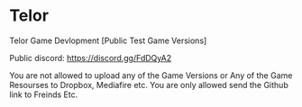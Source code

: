 # Telor
Telor Game Devlopment [Public Test Game Versions]

Public discord: https://discord.gg/FdDQyA2

You are not allowed to upload any of the Game Versions or Any of the Game Resourses to Dropbox, Mediafire etc. You are only allowed send the Github link to Freinds Etc.
